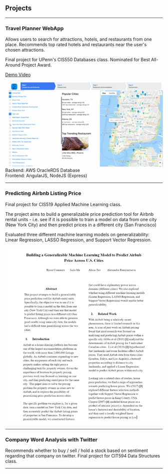 ## Projects

---

### Travel Planner WebApp
Allows users to search for attractions, hotels, and restaurants from one place. Recommends top rated hotels and restaurants near the user's chosen attractions. 

Final project for UPenn's CIS550 Databases class. Nominated for Best All-Around Project Award.

<a href="https://drive.google.com/open?id=1WYm1LLjcJeDsFEpXkRN5MOJOlsQ0hVbd" target="_blank">Demo Video</a>

<img src="images/550proj1-ANIMATION.gif"/>
<br>
Backend: AWS OracleRDS Database
<br>
Frontend: AngularJS, NodeJS (Express)

---
### Predicting Airbnb Listing Price
Final project for CIS519 Applied Machine Learning class. 

The project aims to build a generalizable price prediction tool for Airbnb rental units - i.e. see if it is possible to train a model on data from one city (New York City) and then predict prices in a different city (San Francisco)

Evaluated three different machine learning models on generalizability: Linear Regression, LASSO Regression, and Support Vector Regression.

<img src="images/CIS519proj.PNG"/>

---

### Company Word Analysis with Twitter
Recommends whether to buy / sell / hold a stock based on sentiment regarding that company on twitter. Final project for CIT594 Data Structures class. 



---